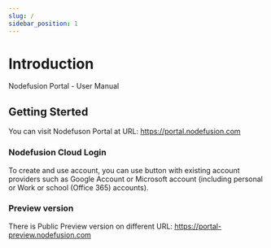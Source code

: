 ```yaml
---
slug: /
sidebar_position: 1
---
```


# Introduction 

Nodefusion Portal - User Manual

## Getting Sterted

You can visit Nodefuson Portal at URL: https://portal.nodefusion.com

### Nodefusion Cloud Login

To create and use account, you can use button with existing account providers such as Google Account or Microsoft account (including personal or Work or school (Office 365) accounts).

### Preview version

There is Public Preview version on different URL: https://portal-preview.nodefusion.com
